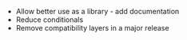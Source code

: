 * Allow better use as a library - add documentation
* Reduce conditionals
* Remove compatibility layers in a major release
